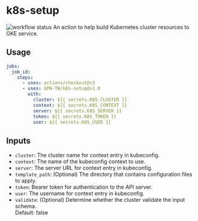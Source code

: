 # k8s-setup
![workflow status](https://github.com/github/UPN-TW/k8s-setup/workflows/deploy-k3d.yml/badge.svg)
An action to help build Kubernetes cluster resources to GKE service.

## Usage
```yaml
jobs:
  job_id:
    steps:
      - uses: actions/checkout@v3
      - uses: UPN-TW/k8s-setup@v1.0
        with:
          cluster: ${{ secrets.K8S_CLUSTER }}
          context: ${{ secrets.K8S_CONTEXT }}
          server: ${{ secrets.K8S_SERVER }}
          token: ${{ secrets.K8S_TOKEN }}
          user: ${{ secrets.K8S_USER }}
```

## Inputs
- `cluster`: The cluster name for context entry in kubeconfig.
- `context`: The name of the kubeconfig context to use.
- `server`: The server URL for context entry in kubeconfig.
- `template_path`: (Optional) The directory that contains configuration files to apply.
- `token`: Bearer token for authentication to the API server.
- `user`: The username for context entry in kubeconfig.
- `validate`: (Optional) Determine whether the cluster validate the input schema.<br>Default: false
